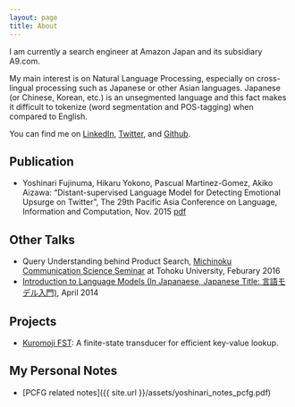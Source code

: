 ```yaml
---
layout: page
title: About
---
```


I am currently a search engineer at Amazon Japan and its subsidiary A9.com.

My main interest is on Natural Language Processing, especially on cross-lingual processing such as Japanese or other Asian languages. Japanese (or Chinese, Korean, etc.) is an unsegmented language and this fact makes it difficult to tokenize (word segmentation and POS-tagging) when compared to English. 

You can find me on [LinkedIn](https://jp.linkedin.com/in/yoshinari-fujinuma-4b612959), [Twitter](https://twitter.com/akkikiki), and [Github](https://github.com/akkikiki).

## Publication
* Yoshinari Fujinuma, Hikaru Yokono, Pascual Martinez-Gomez, Akiko Aizawa: “Distant-supervised Language Model for Detecting Emotional Upsurge on Twitter”, The 29th Pacific Asia Conference on Language, Information and Computation, Nov. 2015 [pdf](http://aclweb.org/anthology/Y/Y15/Y15-1056.pdf)

## Other Talks
* Query Understanding behind Product Search, [Michinoku Communication Science Seminar](http://www.cl.ecei.tohoku.ac.jp/index.php?MiCS) at Tohoku University, Feburary 2016
* [Introduction to Language Models (In Japanaese, Japanese Title: 言語モデル入門)](http://www.slideshare.net/yoshinarifujinuma/04-12-labmeetingforpublic), April 2014

## Projects
* [Kuromoji FST](https://github.com/atilika/fst): A finite-state transducer for efficient key-value lookup.

## My Personal Notes
* [PCFG related notes]({{ site.url }}/assets/yoshinari_notes_pcfg.pdf)
